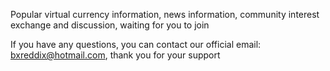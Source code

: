 

Popular virtual currency information, news information, community interest exchange and discussion, waiting for you to join

If you have any questions, you can contact our official email: bxreddix@hotmail.com, thank you for your support
